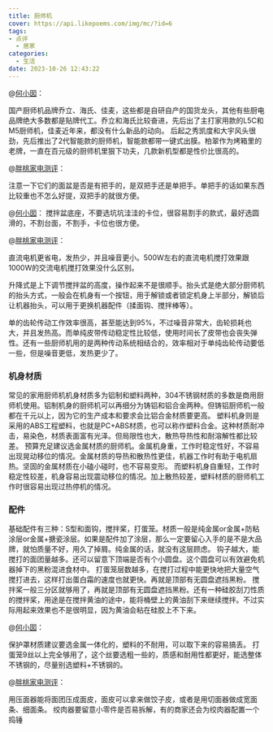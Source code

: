 ```yaml
---
title: 厨师机
cover: https://api.likepoems.com/img/mc/?id=6
tags:
- 点评
  - 居家
categories:
  - 生活
date: 2023-10-26 12:43:22
---
```


<!--more-->

@[何小囡](https://zhuanlan.zhihu.com/p/640655051)：

国产厨师机品牌乔立、海氏、佳麦，这些都是自研自产的国货龙头，其他有些厨电品牌绝大多数都是贴牌代工。乔立和海氏比较奋进，先后出了主打家用款的L5C和M5厨师机，佳麦近年来，都没有什么新品的动向。
后起之秀凯度和大宇风头很劲，先后推出了2代智能款的厨师机，智能款都带一键式出膜。柏翠作为烤箱里的老牌，一直在百元级的厨师机里狠下功夫，几款新机型都是性价比很高的。


@[胖桃家电测评](https://zhuanlan.zhihu.com/p/370012408)：

注意一下它们的面盆是否是有把手的，是双把手还是单把手。单把手的话如果东西比较重也不怎么好提，双把手的就很方便。

@[何小囡](https://zhuanlan.zhihu.com/p/640655051)：
搅拌盆底座，不要选坑坑洼洼的卡位，很容易割手的款式，最好选圆滑的，不割台面，不割手，卡位也很方便。

@[胖桃家电测评](https://zhuanlan.zhihu.com/p/370012408)：

直流电机更省电，发热少，并且噪音更小。500W左右的直流电机搅打效果跟1000W的交流电机搅打效果没什么区别。

升降式是上下调节搅拌盆的高度，操作起来不是很顺手。抬头式是绝大部分厨师机的抬头方式，一般会在机身有一个按钮，用于解锁或者锁定机身上半部分，解锁后让机器抬头，可以用于更换机器配件（揉面钩、搅拌棒等）。

单的齿轮传动工作效率很高，甚至能达到95%，不过噪音非常大，齿轮损耗也大，并且发热高。而单纯皮带传动稳定性比较低，使用时间长了皮带也会丧失弹性。还有一些厨师机用的是两种传动系统相结合的，效率相对于单纯齿轮传动要低一些，但是噪音更低，发热更少了。

### 机身材质

常见的家用厨师机机身材质多为铝制和塑料两种，304不锈钢材质的多数是商用厨师机使用。铝制机身的厨师机可以再细分为铸铝和铝合金两种。但铸铝厨师机一般都在千元以上，因为它的生产成本和要求会比铝合金材质要更高。
塑料机身则是采用的ABS工程塑料，也就是PC+ABS材质，也可以称作塑料合金。这种材质耐冲击，易染色，材质表面富有光泽。但局限性也大，散热导热性和耐溶解性都比较差。
预算充足建议选金属材质的厨师机。金属机身重，工作时稳定性好，不容易出现晃动移位的情况。金属材质的导热和散热性更佳，机器工作时有助于电机扇热。坚固的金属材质在小磕小碰时，也不容易变形。
而塑料机身自重轻，工作时稳定性较差，机身容易出现震动移位的情况。加上散热较差，塑料材质的厨师机工作时很容易出现过热停机的情况。

### 配件

基础配件有三种：S型和面钩，搅拌桨，打蛋笼。材质一般是纯金属or金属+防粘涂层or金属+搪瓷涂层。如果是配件加了涂层，那么一定要留心入手的是不是大品牌，就怕质量不好，用久了掉屑。纯金属的话，就没有这层顾虑。
钩子越大，能搅打的面团量越多。还可以留意下顶端是否有个小圆盘。这个圆盘可以有效避免机器掉下的黑粉混进食材中。
打蛋笼层数越多，在搅打过程中能更快地把大量空气搅打进去，这样打出蛋白霜的速度也就更快。再就是顶部有无圆盘遮挡黑粉。
搅拌桨一般三分区就够用了，再就是顶部有无圆盘遮挡黑粉。还有一种硅胶刮刀性质的搅拌桨，用途是在搅拌黄油的途中，能将桶壁上的黄油刮下来继续搅拌。不过实际用起来效果也不是很明显，因为黄油会粘在硅胶上不下来。

@[何小囡](https://zhuanlan.zhihu.com/p/640655051)：

保护罩材质建议要选金属一体化的，塑料的不耐用，可以取下来的容易搞丢。
打蛋笼9丝以上完全够用了，这个丝要选粗一些的，质感和耐用性都更好，能选整体不锈钢的，尽量别选塑料+不锈钢的。

@[胖桃家电测评](https://zhuanlan.zhihu.com/p/370012408)：

用压面器能将面团压成面皮，面皮可以拿来做饺子皮，或者是用切面器做成宽面条、细面条。
绞肉器要留意小零件是否易拆解，有的商家还会为绞肉器配置一个捣锤



